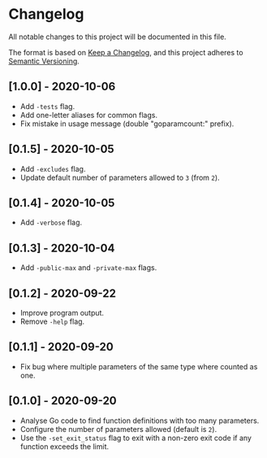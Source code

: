 # Changelog

All notable changes to this project will be documented in this file.

The format is based on [Keep a Changelog], and this project adheres to [Semantic
Versioning].

## [1.0.0] - 2020-10-06

- Add `-tests` flag.
- Add one-letter aliases for common flags.
- Fix mistake in usage message (double "goparamcount:" prefix).

## [0.1.5] - 2020-10-05

- Add `-excludes` flag.
- Update default number of parameters allowed to `3` (from `2`).

## [0.1.4] - 2020-10-05

- Add `-verbose` flag.

## [0.1.3] - 2020-10-04

- Add `-public-max` and `-private-max` flags.

## [0.1.2] - 2020-09-22

- Improve program output.
- Remove `-help` flag.

## [0.1.1] - 2020-09-20

- Fix bug where multiple parameters of the same type where counted as one.

## [0.1.0] - 2020-09-20

- Analyse Go code to find function definitions with too many parameters.
- Configure the number of parameters allowed (default is `2`).
- Use the `-set_exit_status` flag to exit with a non-zero exit code if any
  function exceeds the limit.

[keep a changelog]: https://keepachangelog.com/en/1.0.0/
[semantic versioning]: https://semver.org/spec/v2.0.0.html

